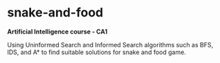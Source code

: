 # snake-and-food
**Artificial Intelligence course - CA1**  

Using Uninformed Search and Informed Search algorithms such as BFS, IDS, and A* to find suitable solutions for snake and food game.

